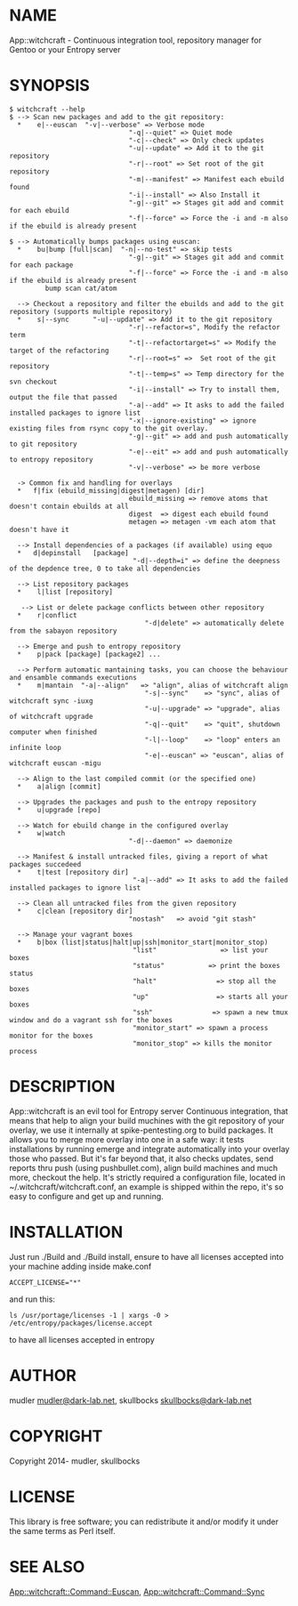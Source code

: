 
# NAME

App::witchcraft - Continuous integration tool, repository manager for Gentoo or your Entropy server

# SYNOPSIS

    $ witchcraft --help
    $ --> Scan new packages and add to the git repository:
      *    e|--euscan  "-v|--verbose" => Verbose mode
                                  "-q|--quiet" => Quiet mode
                                  "-c|--check" => Only check updates
                                  "-u|--update" => Add it to the git repository
                                  "-r|--root" => Set root of the git repository
                                  "-m|--manifest" => Manifest each ebuild found
                                  "-i|--install" => Also Install it
                                  "-g|--git" => Stages git add and commit for each ebuild
                                  "-f|--force" => Force the -i and -m also if the ebuild is already present

    $ --> Automatically bumps packages using euscan:
      *    bu|bump [full|scan]  "-n|--no-test" => skip tests
                                  "-g|--git" => Stages git add and commit for each package
                                  "-f|--force" => Force the -i and -m also if the ebuild is already present
             bump scan cat/atom

      --> Checkout a repository and filter the ebuilds and add to the git repository (supports multiple repository)
      *    s|--sync      "-u|--update" => Add it to the git repository
                                  "-r|--refactor=s", Modify the refactor term
                                  "-t|--refactortarget=s" => Modify the target of the refactoring
                                  "-r|--root=s" =>  Set root of the git repository
                                  "-t|--temp=s" => Temp directory for the svn checkout
                                  "-i|--install" => Try to install them, output the file that passed
                                  "-a|--add" => It asks to add the failed installed packages to ignore list
                                  "-x|--ignore-existing" => ignore existing files from rsync copy to the git overlay.
                                  "-g|--git" => add and push automatically to git repository
                                  "-e|--eit" => add and push automatically to entropy repository
                                  "-v|--verbose" => be more verbose

      -> Common fix and handling for overlays
      *   f|fix (ebuild_missing|digest|metagen) [dir]
                                  ebuild_missing => remove atoms that doesn't contain ebuilds at all
                                  digest  => digest each ebuild found
                                  metagen => metagen -vm each atom that doesn't have it

      --> Install dependencies of a packages (if available) using equo
      *   d|depinstall   [package]
                                   "-d|--depth=i" => define the deepness of the depdence tree, 0 to take all dependencies

      --> List repository packages
      *    l|list [repository]

       --> List or delete package conflicts between other repository
      *    r|conflict
                                      "-d|delete" => automatically delete from the sabayon repository

      --> Emerge and push to entropy repository
      *    p|pack [package] [package2] ...

      --> Perform automatic mantaining tasks, you can choose the behaviour and ensamble commands executions
      *    m|mantain  "-a|--align"   => "align", alias of witchcraft align
                                      "-s|--sync"    => "sync", alias of witchcraft sync -iuxg
                                      "-u|--upgrade" => "upgrade", alias of witchcraft upgrade
                                      "-q|--quit"    => "quit", shutdown computer when finished
                                      "-l|--loop"    => "loop" enters an infinite loop
                                      "-e|--euscan" => "euscan", alias of witchcraft euscan -migu

      --> Align to the last compiled commit (or the specified one)
      *    a|align [commit]

      --> Upgrades the packages and push to the entropy repository
      *    u|upgrade [repo]

      --> Watch for ebuild change in the configured overlay
      *    w|watch
                                  "-d|--daemon" => daemonize

      --> Manifest & install untracked files, giving a report of what packages succedeed
      *    t|test [repository dir]
                                   "-a|--add" => It asks to add the failed installed packages to ignore list

      --> Clean all untracked files from the given repository
      *    c|clean [repository dir]
                                  "nostash"   => avoid "git stash"

      --> Manage your vagrant boxes
      *    b|box (list|status|halt|up|ssh|monitor_start|monitor_stop)
                                   "list"                => list your boxes
                                   "status"           => print the boxes status
                                   "halt"               => stop all the boxes
                                   "up"                 => starts all your boxes
                                   "ssh"               => spawn a new tmux window and do a vagrant ssh for the boxes
                                   "monitor_start" => spawn a process monitor for the boxes
                                   "monitor_stop" => kills the monitor process

# DESCRIPTION

App::witchcraft is an evil tool for Entropy server Continuous integration, that means that help to align your build muchines with the git repository of your overlay, we use it internally at spike-pentesting.org to build packages.
It allows you to merge more overlay into one in a safe way: it tests installations by running emerge and integrate automatically into your overlay those who passed.
But it's far beyond that, it also checks updates, send reports thru push (using pushbullet.com), align build machines and much more, checkout the help.
It's strictly required a configuration file, located in ~/.witchcraft/witchcraft.conf, an example is shipped within the repo, it's so easy to configure and get up and running.

# INSTALLATION

Just run ./Build and ./Build install, ensure to have all licenses accepted into your machine adding inside make.conf

    ACCEPT_LICENSE="*"

and run this:

    ls /usr/portage/licenses -1 | xargs -0 > /etc/entropy/packages/license.accept

to have all licenses accepted in entropy

# AUTHOR

mudler <mudler@dark-lab.net>, skullbocks <skullbocks@dark-lab.net>

# COPYRIGHT

Copyright 2014- mudler, skullbocks

# LICENSE

This library is free software; you can redistribute it and/or modify
it under the same terms as Perl itself.

# SEE ALSO
[App::witchcraft::Command::Euscan](https://metacpan.org/pod/App::witchcraft::Command::Euscan), [App::witchcraft::Command::Sync](https://metacpan.org/pod/App::witchcraft::Command::Sync)
